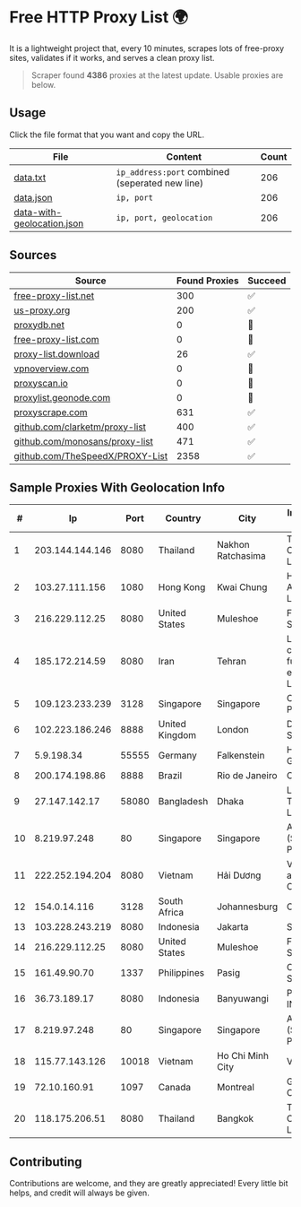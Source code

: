 
# Free HTTP Proxy List 🌍

It is a lightweight project that, every 10 minutes, scrapes lots of free-proxy sites, validates if it works, and serves a clean proxy list.


> Scraper found **4386** proxies at the latest update. Usable proxies are below.

## Usage

Click the file format that you want and copy the URL.


|File|Content|Count|
|----|-------|-----|
|[data.txt](https://raw.githubusercontent.com/themiralay/Proxy-List-World/master/data.txt)|`ip_address:port` combined (seperated new line)|206|
|[data.json](https://raw.githubusercontent.com/themiralay/Proxy-List-World/master/data.json)|`ip, port`|206|
|[data-with-geolocation.json](https://raw.githubusercontent.com/themiralay/Proxy-List-World/master/data-with-geolocation.json)|`ip, port, geolocation`|206|

## Sources

|Source|Found Proxies|Succeed|
|------|-------------|-------|
|[free-proxy-list.net](https://free-proxy-list.net)|300|✅|
|[us-proxy.org](https://www.us-proxy.org)|200|✅|
|[proxydb.net](http://proxydb.net)|0|🚫|
|[free-proxy-list.com](https://free-proxy-list.com/?page=&port=&type%5B%5D=http&type%5B%5D=https&up_time=0&search=Search)|0|🚫|
|[proxy-list.download](https://www.proxy-list.download/HTTP)|26|✅|
|[vpnoverview.com](https://vpnoverview.com/privacy/anonymous-browsing/free-proxy-servers)|0|🚫|
|[proxyscan.io](https://www.proxyscan.io)|0|🚫|
|[proxylist.geonode.com](https://proxylist.geonode.com/api/proxy-list?limit=300&page=1&sort_by=lastChecked&sort_type=desc&protocols=http,https)|0|🚫|
|[proxyscrape.com](https://api.proxyscrape.com/v2/?request=displayproxies&protocol=http&timeout=10000&country=all&ssl=all&anonymity=all)|631|✅|
|[github.com/clarketm/proxy-list](https://raw.githubusercontent.com/clarketm/proxy-list/master/proxy-list-raw.txt)|400|✅|
|[github.com/monosans/proxy-list](https://raw.githubusercontent.com/monosans/proxy-list/main/proxies/http.txt)|471|✅|
|[github.com/TheSpeedX/PROXY-List](https://raw.githubusercontent.com/TheSpeedX/PROXY-List/master/http.txt)|2358|✅|


## Sample Proxies With Geolocation Info

|#|Ip|Port|Country|City|Internet Service Provider|
|-|--|----|-------|----|-------------------------|
|1|203.144.144.146|8080|Thailand|Nakhon Ratchasima|True Internet Corporation CO. Ltd.|
|2|103.27.111.156|1080|Hong Kong|Kwai Chung|Hong Kong San Ai Net Int'l Limited|
|3|216.229.112.25|8080|United States|Muleshoe|Five Area Systems, LLC|
|4|185.172.214.59|8080|Iran|Tehran|Lesun communication furtherance engineers Co, Ltd.|
|5|109.123.233.239|3128|Singapore|Singapore|Contabo Asia Private Limited|
|6|102.223.186.246|8888|United Kingdom|London|Dedicated Servers|
|7|5.9.198.34|55555|Germany|Falkenstein|Hetzner Online GmbH|
|8|200.174.198.86|8888|Brazil|Rio de Janeiro|Claro S.A|
|9|27.147.142.17|58080|Bangladesh|Dhaka|Link3 Technologies Limited|
|10|8.219.97.248|80|Singapore|Singapore|Alibaba Cloud (Singapore) Private Limited|
|11|222.252.194.204|8080|Vietnam|Hải Dương|VietNam Post and Telecom Corporation|
|12|154.0.14.116|3128|South Africa|Johannesburg|Cisp IP3|
|13|103.228.243.219|8080|Indonesia|Jakarta|SpaceX Starlink|
|14|216.229.112.25|8080|United States|Muleshoe|Five Area Systems, LLC|
|15|161.49.90.70|1337|Philippines|Pasig|Converge ICT Solution Inc|
|16|36.73.189.17|8080|Indonesia|Banyuwangi|PT. TELKOM INDONESIA|
|17|8.219.97.248|80|Singapore|Singapore|Alibaba Cloud (Singapore) Private Limited|
|18|115.77.143.126|10018|Vietnam|Ho Chi Minh City|Viettel Group|
|19|72.10.160.91|1097|Canada|Montreal|GloboTech Communications|
|20|118.175.206.51|8080|Thailand|Bangkok|TOT Public Company Limited|



## Contributing

Contributions are welcome, and they are greatly appreciated! Every
little bit helps, and credit will always be given.

